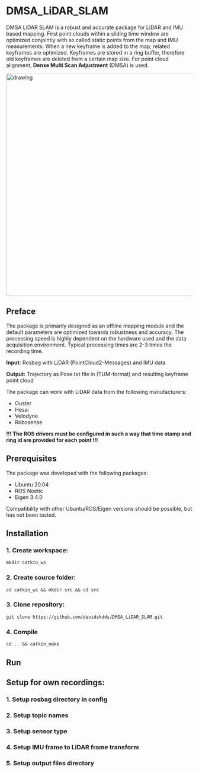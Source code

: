 # DMSA_LiDAR_SLAM
DMSA LiDAR SLAM is a robust and accurate package for LiDAR and IMU based mapping. First point clouds within a sliding time window are optimized conjointly with so called static points from the map and IMU measurements. When a new keyframe is added to the map, related keyframes are optimized. Keyframes are stored in a ring buffer, therefore old keyframes are deleted from a certain map size.
For point cloud alignment, **Dense Multi Scan Adjustment** (DMSA) is used.

<p align='left'>
    <img src="./doc/stairs.gif" alt="drawing" width="600"/>
</p>

## Preface
The package is primarily designed as an offline mapping module and the default parameters are optimized towards robustness and accuracy. The processing speed is highly dependent on the hardware used and the data acquisition environment. Typical processing times are 2-3 times the recording time.

**Input:** Rosbag with LiDAR (PointCloud2-Messages) and IMU data

**Output:** Trajectory as Pose.txt file in (TUM-format) and resulting keyframe point cloud

The package can work with LiDAR data from the following manufacturers:
- Ouster
- Hesai
- Velodyne
- Robosense

**!!! The ROS drivers must be configured in such a way that time stamp and ring id are provided for each point !!!**

## Prerequisites
The package was developed with the following packages:

- Ubuntu 20.04
- ROS Noetic
- Eigen 3.4.0

Compatibility with other Ubuntu/ROS/Eigen versions should be possible, but has not been tested.

## Installation

### 1. Create workspace:
`mkdir catkin_ws`
### 2. Create source folder:
`cd catkin_ws && mkdir src && cd src`
### 3. Clone repository:
`git clone https://github.com/davidskdds/DMSA_LiDAR_SLAM.git`
### 4. Compile
`cd .. && catkin_make`

## Run 

## Setup for own recordings:
### 1. Setup rosbag directory in config
### 2. Setup topic names
### 3. Setup sensor type
### 4. Setup IMU frame to LiDAR frame transform
### 5. Setup output files directory
